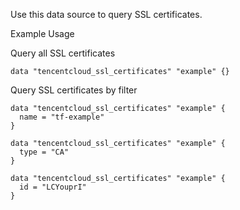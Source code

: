 Use this data source to query SSL certificates.

Example Usage

Query all SSL certificates

```hcl
data "tencentcloud_ssl_certificates" "example" {}
```

Query SSL certificates by filter

```hcl
data "tencentcloud_ssl_certificates" "example" {
  name = "tf-example"
}

data "tencentcloud_ssl_certificates" "example" {
  type = "CA"
}

data "tencentcloud_ssl_certificates" "example" {
  id = "LCYouprI"
}
```